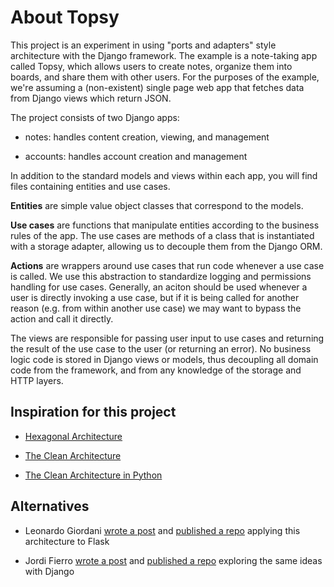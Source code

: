 # About Topsy

This project is an experiment in using "ports and adapters" style architecture with the Django
framework. The example is a note-taking app called Topsy, which allows users to create notes,
organize them into boards, and share them with other users. For the purposes of the example, we're
assuming a (non-existent) single page web app that fetches data from Django views which return JSON.

The project consists of two Django apps:

* notes: handles content creation, viewing, and management

* accounts: handles account creation and management

In addition to the standard models and views within each app, you will find files containing
entities and use cases.

**Entities** are simple value object classes that correspond to the models.

**Use cases** are functions that manipulate entities according to the business rules of the app. The
use cases are methods of a class that is instantiated with a storage adapter, allowing us to
decouple them from the Django ORM.

**Actions** are wrappers around use cases that run code whenever a use case is called. We use
this abstraction to standardize logging and permissions handling for use cases. Generally, an aciton
should be used whenever a user is directly invoking a use case, but if it is being called for
another reason (e.g. from within another use case) we may want to bypass the action and call it
directly.

The views are responsible for passing user input to use cases and returning the result of the use
case to the user (or returning an error). No business logic code is stored in Django views or
models, thus decoupling all domain code from the framework, and from any knowledge of the storage
and HTTP layers.

## Inspiration for this project

* [Hexagonal Architecture](http://alistair.cockburn.us/Hexagonal+architecture)

* [The Clean Architecture](https://8thlight.com/blog/uncle-bob/2012/08/13/the-clean-architecture.html)

* [The Clean Architecture in Python](https://www.youtube.com/watch?v=DJtef410XaM)

## Alternatives

* Leonardo Giordani [wrote a post](http://blog.thedigitalcatonline.com/blog/2016/11/14/clean-architectures-in-python-a-step-by-step-example/) and [published a repo](https://github.com/lgiordani/rentomatic) applying this architecture to Flask

* Jordi Fierro [wrote a post](https://engineering.21buttons.com/clean-architecture-in-django-d326a4ab86a9) and [published a repo](https://github.com/jordifierro/abidria-api) exploring the same ideas with Django
